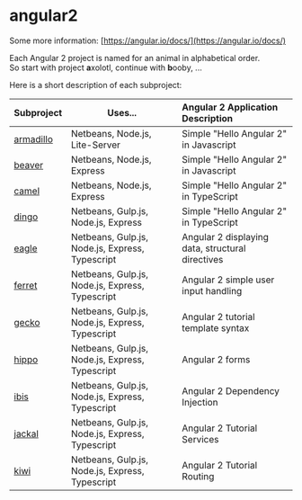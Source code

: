 # angular2

Some more information: [https://angular.io/docs/](https://angular.io/docs/)

Each Angular 2 project is named for an animal in alphabetical order.  
So start with project **a**xolotl, continue with **b**ooby, ...

Here is a short description of each subproject:

| Subproject | Uses... | Angular 2 Application Description |
| :--- | ---- | :--- |
| [armadillo](armadillo) | Netbeans, Node.js, Lite-Server | Simple "Hello Angular 2" in Javascript |
| [beaver](beaver) | Netbeans, Node.js, Express | Simple "Hello Angular 2" in Javascript |
| [camel](camel) | Netbeans, Node.js, Express | Simple "Hello Angular 2" in TypeScript |
| [dingo](dingo) | Netbeans, Gulp.js, Node.js, Express | Simple "Hello Angular 2" in TypeScript |
| [eagle](eagle) | Netbeans, Gulp.js, Node.js, Express, Typescript | Angular 2 displaying data, structural directives |
| [ferret](ferret) | Netbeans, Gulp.js, Node.js, Express, Typescript | Angular 2 simple user input handling |
| [gecko](gecko) | Netbeans, Gulp.js, Node.js, Express, Typescript | Angular 2 tutorial template syntax |
| [hippo](hippo) | Netbeans, Gulp.js, Node.js, Express, Typescript | Angular 2 forms |
| [ibis](ibis) | Netbeans, Gulp.js, Node.js, Express, Typescript | Angular 2 Dependency Injection |
| [jackal](jackal) | Netbeans, Gulp.js, Node.js, Express, Typescript | Angular 2 Tutorial Services |
| [kiwi](kiwi) | Netbeans, Gulp.js, Node.js, Express, Typescript | Angular 2 Tutorial Routing |
